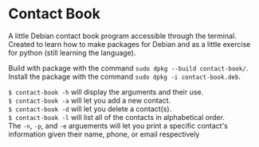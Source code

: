 # Contact Book  

A little Debian contact book program accessible through the terminal. Created to learn how to make packages for Debian and as a little exercise for python (still learning the language).

Build with package with the command `sudo dpkg --build contact-book/`.
Install the package with the command `sudo dpkg -i contact-book.deb`.

`$ contact-book -h` will display the arguments and their use.  
`$ contact-book -a` will let you add a new contact.  
`$ contact-book -d` will let you delete a contact(s).  
`$ contact-book -l` will list all of the contacts in alphabetical order.  
The `-n`, `-p`, and `-e` arguements will let you print a specific contact's information given their name, phone, or email respectively
